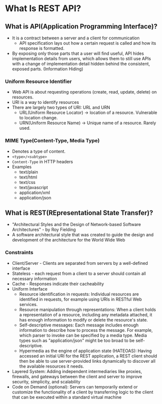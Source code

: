 # What Is REST API?

## What is API(Application Programming Interface)?

* It is a contract between a server and a client for communication
  * API specification lays out how a certain request is called and how its response is formatted.
* By exposing only those parts that a user will find useful, API hides implementation details from users, which allows them to still use APIs with a change of implementation detail hidden behind the consistent,  exposed parts. (Information Hiding)

### Uniform Resource Identifier

* Web API is about requesting operations (create, read, update, delete) on resources.
* URI is a way to identify resources
* There are largely two types of URI: URL and URN
  * URL(Uniform Resource Locator) → location of a resource. Vulnerable to location change.
  * URN(Uniform Resource Name) → Unique name of a resource. Rarely used.

### MIME Type(Content-Type, Media Type)

* Denotes a type of content.
* `<type>/<subtype>`
* `Content-Type` in HTTP headers
* Examples
  * text/plain
  * text/html
  * text/css
  * text/javascript
  * application/xml
  * application/json

## What is REST(REpresentational State Transfer)?

* "Architectural Styles and the Design of Network-based Software Architectures" - by Roy Fielding
* A software architectural style that was created to guide the design and development of the architecture for the World Wide Web

### Constraints

* Client/Server - Clients are separated from servers by a well-defined interface
* Stateless - each request from a client to a server should contain all necessary information
* Cache - Responses indicate their cacheability
* Uniform Interface
  * Resource identification in requests: Individual resources are identified in requests, for example using URIs in RESTful Web services.
  * Resource manipulation through representations: When a client holds a representation of a resource, including any metadata attached, it has enough information to modify or delete the resource's state.
  * Self-descriptive messages: Each message includes enough information to describe how to process the message. For example, which parser to invoke can be specified by a media type. Media types such as "application/json" might be too broad to be self-descriptive.
  * Hypermedia as the engine of application state (HATEOAS): Having accessed an initial URI for the REST application, a REST client should then be able to use server-provided links dynamically to discover all the available resources it needs.
* Layered System: Adding independent intermediaries like proxies, firewalls, and gateways between the client and server to improve security, simplicity, and scalability
* Code on Demand (optional): Servers can temporarily extend or customize the functionality of a client by transferring logic to the client that can be executed within a standard virtual machine
